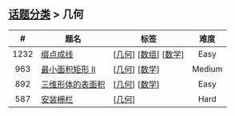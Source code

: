 <!--|This file generated by command(leetcode tag); DO NOT EDIT.            |-->
<!--+----------------------------------------------------------------------+-->
<!--|@author    openset <openset.wang@gmail.com>                           |-->
<!--|@link      https://github.com/openset                                 |-->
<!--|@home      https://github.com/tonymontaro/leetcode-hints                        |-->
<!--+----------------------------------------------------------------------+-->

## [话题分类](https://github.com/tonymontaro/leetcode-hints/blob/master/tag/README.md) > 几何

| # | 题名 | 标签 | 难度 |
| :-: | - | - | :-: |
| 1232 | [缀点成线](https://github.com/tonymontaro/leetcode-hints/tree/master/problems/check-if-it-is-a-straight-line) | [[几何](https://github.com/tonymontaro/leetcode-hints/tree/master/tag/geometry/README.md)] [[数组](https://github.com/tonymontaro/leetcode-hints/tree/master/tag/array/README.md)] [[数学](https://github.com/tonymontaro/leetcode-hints/tree/master/tag/math/README.md)]  | Easy |
| 963 | [最小面积矩形 II](https://github.com/tonymontaro/leetcode-hints/tree/master/problems/minimum-area-rectangle-ii) | [[几何](https://github.com/tonymontaro/leetcode-hints/tree/master/tag/geometry/README.md)] [[数学](https://github.com/tonymontaro/leetcode-hints/tree/master/tag/math/README.md)]  | Medium |
| 892 | [三维形体的表面积](https://github.com/tonymontaro/leetcode-hints/tree/master/problems/surface-area-of-3d-shapes) | [[几何](https://github.com/tonymontaro/leetcode-hints/tree/master/tag/geometry/README.md)] [[数学](https://github.com/tonymontaro/leetcode-hints/tree/master/tag/math/README.md)]  | Easy |
| 587 | [安装栅栏](https://github.com/tonymontaro/leetcode-hints/tree/master/problems/erect-the-fence) | [[几何](https://github.com/tonymontaro/leetcode-hints/tree/master/tag/geometry/README.md)]  | Hard |
